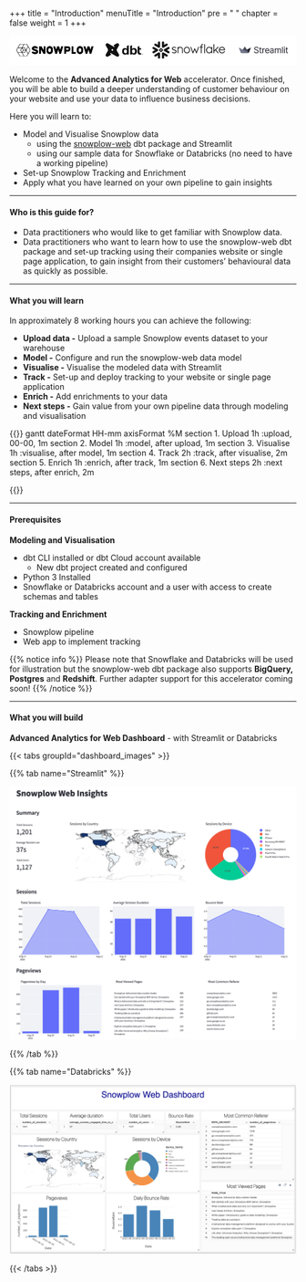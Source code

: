 +++
title = "Introduction"
menuTitle = "Introduction"
pre = "<i class='fas fa-rocket'></i> "
chapter = false
weight = 1
+++

!['logo-banner'](images/logo_banner.png)

Welcome to the **Advanced Analytics for Web** accelerator. Once finished, you will be able to build a deeper understanding of customer behaviour on your website and use your data to influence business decisions.

Here you will learn to:

* Model and Visualise Snowplow data
  - using the [snowplow-web](https://hub.getdbt.com/snowplow/snowplow_web/latest/) dbt package and Streamlit
  - using our sample data for Snowflake or Databricks (no need to have a working pipeline)
* Set-up Snowplow Tracking and Enrichment
* Apply what you have learned on your own pipeline to gain insights
***

#### Who is this guide for?

- Data practitioners who would like to get familiar with Snowplow data.
- Data practitioners who want to learn how to use the snowplow-web dbt package and set-up tracking using their companies website or single page application, to gain insight from their customers’ behavioural data as quickly as possible.

***

#### What you will learn

In approximately 8 working hours you can achieve the following:

- **Upload data -** Upload a sample Snowplow events dataset to your warehouse
- **Model -** Configure and run the snowplow-web data model
- **Visualise -** Visualise the modeled data with Streamlit
- **Track -** Set-up and deploy tracking to your website or single page application
- **Enrich -** Add enrichments to your data
- **Next steps -** Gain value from your own pipeline data through modeling and visualisation


{{<mermaid>}}
gantt
        dateFormat  HH-mm
        axisFormat %M
        section 1. Upload
        1h          :upload, 00-00, 1m
        section 2. Model
        1h          :model, after upload, 1m
        section 3. Visualise
        1h          :visualise, after model, 1m
        section 4. Track
        2h          :track, after visualise, 2m
        section 5. Enrich
        1h          :enrich, after track, 1m
        section 6. Next steps
        2h          :next steps, after enrich, 2m

{{</mermaid >}}

***

#### Prerequisites

**Modeling and Visualisation**
- dbt CLI installed or dbt Cloud account available
  - New dbt project created and configured
- Python 3 Installed
- Snowflake or Databricks account and a user with access to create schemas and tables

**Tracking and Enrichment**
- Snowplow pipeline
- Web app to implement tracking

{{% notice info %}}
Please note that Snowflake and Databricks will be used for illustration but the snowplow-web dbt package also supports **BigQuery, Postgres** and **Redshift**. Further adapter support for this accelerator coming soon!
{{% /notice %}}

***
#### What you will build

**Advanced Analytics for Web Dashboard** - with Streamlit or Databricks

{{< tabs groupId="dashboard_images" >}}

{{% tab name="Streamlit" %}}

!['logo-banner' ](images/streamlit_dashboard.png)

{{% /tab %}}

{{% tab name="Databricks" %}}

!['logo-banner' ](images/databricks_dashboard.png)

{{< /tabs >}}
